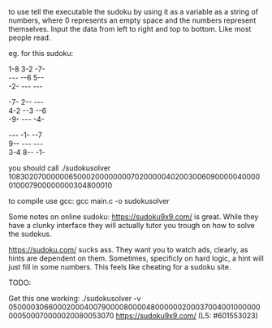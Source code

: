 to use tell the executable the sudoku by using it as a variable as a string of numbers, where 0 represents an empty space and the numbers represent themselves. Input the data from left to right and top to bottom. Like most people read.

eg. for this sudoku:

1-8  3-2  -7-  
---  --6  5--  
-2-  ---  ---  

-7-  2--  ---  
4-2  --3  --6  
-9-  ---  -4-  

---  -1-  --7  
9--  ---  ---  
3-4  8--  -1-  

you should call
./sudokusolver 108302070000006500020000000070200000402003006090000040000010007900000000304800010

to compile use gcc:
gcc main.c -o sudokusolver

Some notes on online sudoku:
https://sudoku9x9.com/ is great. While they have a clunky interface they will actually tutor you trough on how to solve the sudokus.

https://sudoku.com/ sucks ass. They want you to watch ads, clearly, as hints are dependent on them. Sometimes, specificly on hard logic, a hint will just fill in some numbers. This feels like cheating for a sudoku site.


TODO:

Get this one working:
./sudokusolver -v 050000306600020004007900008000048000000200037004001000000000500070000020080053070
https://sudoku9x9.com/ (L5: #601553023)